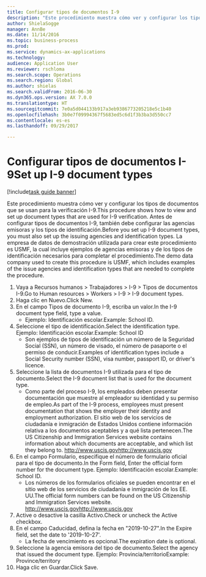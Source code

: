 ```yaml
--- 
title: Configurar tipos de documentos I-9
description: "Este procedimiento muestra cómo ver y configurar los tipos de documentos que se usan para la verificación I-9."
author: ShielaSogge
manager: AnnBe
ms.date: 11/14/2016
ms.topic: business-process
ms.prod: 
ms.service: dynamics-ax-applications
ms.technology: 
audience: Application User
ms.reviewer: rschloma
ms.search.scope: Operations
ms.search.region: Global
ms.author: shielas
ms.search.validFrom: 2016-06-30
ms.dyn365.ops.version: AX 7.0.0
ms.translationtype: HT
ms.sourcegitcommit: 7e0a5d044133b917a3eb9386773205218e5c1b40
ms.openlocfilehash: 3b0e7f09994367f5683ed5c6d1f3b3ba3d550cc7
ms.contentlocale: es-es
ms.lasthandoff: 09/29/2017

---
```

# <a name="set-up-i-9-document-types"></a><span data-ttu-id="8844a-103">Configurar tipos de documentos I-9</span><span class="sxs-lookup"><span data-stu-id="8844a-103">Set up I-9 document types</span></span>

[!include[task guide banner](../../../includes/task-guide-banner.md)]

<span data-ttu-id="8844a-104">Este procedimiento muestra cómo ver y configurar los tipos de documentos que se usan para la verificación I-9.</span><span class="sxs-lookup"><span data-stu-id="8844a-104">This procedure shows how to view and set up document types that are used for I-9 verification.</span></span> <span data-ttu-id="8844a-105">Antes de configurar tipos de documentos I-9, también debe configurar las agencias emisoras y los tipos de identificación.</span><span class="sxs-lookup"><span data-stu-id="8844a-105">Before you set up I-9 document types, you must also set up the issuing agencies and identification types.</span></span> <span data-ttu-id="8844a-106">La empresa de datos de demostración utilizada para crear este procedimiento es USMF, la cual incluye ejemplos de agencias emisoras y de los tipos de identificación necesarios para completar el procedimiento.</span><span class="sxs-lookup"><span data-stu-id="8844a-106">The demo data company used to create this procedure is USMF, which includes examples of the issue agencies and identification types that are needed to complete the procedure.</span></span>

1. <span data-ttu-id="8844a-107">Vaya a Recursos humanos > Trabajadores > I-9 > Tipos de documentos I-9.</span><span class="sxs-lookup"><span data-stu-id="8844a-107">Go to Human resources > Workers > I-9 > I-9 document types.</span></span>
2. <span data-ttu-id="8844a-108">Haga clic en Nuevo.</span><span class="sxs-lookup"><span data-stu-id="8844a-108">Click New.</span></span>
3. <span data-ttu-id="8844a-109">En el campo Tipos de documento I-9, escriba un valor.</span><span class="sxs-lookup"><span data-stu-id="8844a-109">In the I-9 document type field, type a value.</span></span>
    * <span data-ttu-id="8844a-110">Ejemplo: Identificación escolar.</span><span class="sxs-lookup"><span data-stu-id="8844a-110">Example: School ID.</span></span>  
4. <span data-ttu-id="8844a-111">Seleccione el tipo de identificación.</span><span class="sxs-lookup"><span data-stu-id="8844a-111">Select the identification type.</span></span>  <span data-ttu-id="8844a-112">Ejemplo: Identificación escolar.</span><span class="sxs-lookup"><span data-stu-id="8844a-112">Example:  School ID</span></span>
    * <span data-ttu-id="8844a-113">Son ejemplos de tipos de identificación un número de la Seguridad Social (SSN), un número de visado, el número de pasaporte o el permiso de conducir.</span><span class="sxs-lookup"><span data-stu-id="8844a-113">Examples of identification types include a Social Security number (SSN), visa number, passport ID, or driver's licence.</span></span>  
5. <span data-ttu-id="8844a-114">Seleccione la lista de documentos I-9 utilizada para el tipo de documento.</span><span class="sxs-lookup"><span data-stu-id="8844a-114">Select the I-9 document list that is used for the document type.</span></span>
    * <span data-ttu-id="8844a-115">Como parte del proceso I-9, los empleados deben presentar documentación que muestre al empleador su identidad y su permiso de empleo.</span><span class="sxs-lookup"><span data-stu-id="8844a-115">As part of the I-9 process, employees must present documentation that shows the employer their identity and employment authorization.</span></span> <span data-ttu-id="8844a-116">El sitio web de los servicios de ciudadanía e inmigración de Estados Unidos contiene información relativa a los documentos aceptables y a qué lista pertenecen.</span><span class="sxs-lookup"><span data-stu-id="8844a-116">The US Citizenship and Immigration Services website contains information about which documents are acceptable, and which list they belong to.</span></span>  <span data-ttu-id="8844a-117">http://www.uscis.gov</span><span class="sxs-lookup"><span data-stu-id="8844a-117">http://www.uscis.gov</span></span>  
6. <span data-ttu-id="8844a-118">En el campo Formulario, especifique el número de formulario oficial para el tipo de documento.</span><span class="sxs-lookup"><span data-stu-id="8844a-118">In the Form field, Enter the official form number for the document type.</span></span> <span data-ttu-id="8844a-119">Ejemplo: Identificación escolar.</span><span class="sxs-lookup"><span data-stu-id="8844a-119">Example: School ID.</span></span>
    * <span data-ttu-id="8844a-120">Los números de los formularios oficiales se pueden encontrar en el sitio web de los servicios de ciudadanía e inmigración de los EE. UU.</span><span class="sxs-lookup"><span data-stu-id="8844a-120">The official form numbers can be found on the US Citizenship and Immigration Services website.</span></span>  <span data-ttu-id="8844a-121">http://www.uscis.gov</span><span class="sxs-lookup"><span data-stu-id="8844a-121">http://www.uscis.gov</span></span>  
7. <span data-ttu-id="8844a-122">Active o desactive la casilla Activo.</span><span class="sxs-lookup"><span data-stu-id="8844a-122">Check or uncheck the Active checkbox.</span></span>
8. <span data-ttu-id="8844a-123">En el campo Caducidad, defina la fecha en "2019-10-27".</span><span class="sxs-lookup"><span data-stu-id="8844a-123">In the Expire field, set the date to '2019-10-27'.</span></span>
    * <span data-ttu-id="8844a-124">La fecha de vencimiento es opcional.</span><span class="sxs-lookup"><span data-stu-id="8844a-124">The expiration date is optional.</span></span>  
9. <span data-ttu-id="8844a-125">Seleccione la agencia emisora del tipo de documento.</span><span class="sxs-lookup"><span data-stu-id="8844a-125">Select the agency that issued the document type.</span></span> <span data-ttu-id="8844a-126">Ejemplo: Provincia/territorio</span><span class="sxs-lookup"><span data-stu-id="8844a-126">Example: Province/territory</span></span>
10. <span data-ttu-id="8844a-127">Haga clic en Guardar.</span><span class="sxs-lookup"><span data-stu-id="8844a-127">Click Save.</span></span>


